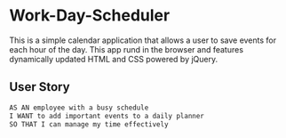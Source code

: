 # Work-Day-Scheduler

This is a simple calendar application that allows a user to save events for each hour of the day. This app rund in the browser and features dynamically updated HTML and CSS powered by jQuery.

## User Story

```md
AS AN employee with a busy schedule
I WANT to add important events to a daily planner
SO THAT I can manage my time effectively
```
